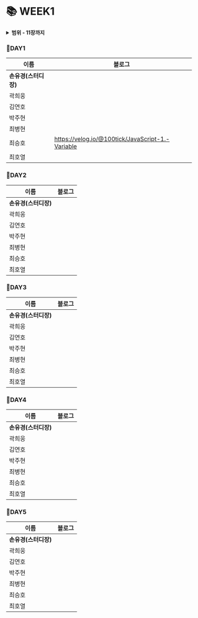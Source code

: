 #  :books: WEEK1
<details>
  <summary><b>범위 - 11장까지</b></summary>
  <div markdown="1">
    
- 01장: 프로그래밍
- 02장: 자바스크립트란?
- 03장: 자바스크립트 개발 환경과 실행 방법
- 04장: 변수
- 05장: 표현식과 문
- 06장: 데이터 타입
- 07장: 연산자
- 08장: 제어문
- 09장: 타입 변환과 단축 평가
- 10장: 객체 리터럴
- 11장: 원시 값과 객체의 비교
  </div>
</details>


### :pushpin:DAY1
|**이름**|**블로그**|
|----------------|-----------------------|
|**손유경(스터디장)**| |
|곽희웅| |
|김연호| |
|박주현| |https://jh9854.tistory.com/7
|최병현| |
|최승호| https://velog.io/@100tick/JavaScript-1.-Variable|
|최호열| |

### :pushpin:DAY2
|**이름**|**블로그**|
|----------------|-----------------------|
|**손유경(스터디장)**| |
|곽희웅| |
|김연호| |
|박주현| |
|최병현| |
|최승호| |
|최호열| |

### :pushpin:DAY3
|**이름**|**블로그**|
|----------------|-----------------------|
|**손유경(스터디장)**| |
|곽희웅| |
|김연호| |
|박주현| |
|최병현| |
|최승호| |
|최호열| |

### :pushpin:DAY4
|**이름**|**블로그**|
|----------------|-----------------------|
|**손유경(스터디장)**| |
|곽희웅| |
|김연호| |
|박주현| |
|최병현| |
|최승호| |
|최호열| |

### :pushpin:DAY5
|**이름**|**블로그**|
|----------------|-----------------------|
|**손유경(스터디장)**| |
|곽희웅| |
|김연호| |
|박주현| |
|최병현| |
|최승호| |
|최호열| |


